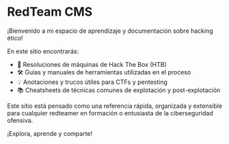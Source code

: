 # RedTeam CMS

¡Bienvenido a mi espacio de aprendizaje y documentación sobre hacking ético!

En este sitio encontrarás:

- 🧠 Resoluciones de máquinas de Hack The Box (HTB)
- 🛠️ Guías y manuales de herramientas utilizadas en el proceso
- 💡 Anotaciones y trucos útiles para CTFs y pentesting
- 📚 Cheatsheets de técnicas comunes de explotación y post-explotación

Este sitio está pensado como una referencia rápida, organizada y extensible para cualquier redteamer en formación o entusiasta de la ciberseguridad ofensiva.

¡Explora, aprende y comparte!
